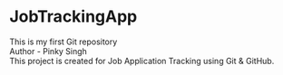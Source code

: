 # JobTrackingApp
This is my first Git repository
<br>
Author - Pinky Singh
<br>
This project is created for Job Application Tracking using Git & GitHub.
